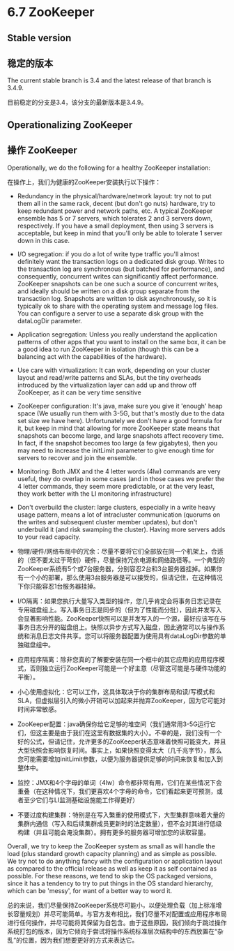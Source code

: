 # 6.7 ZooKeeper

## Stable version

## 稳定的版本

The current stable branch is 3.4 and the latest release of that branch is 3.4.9.

目前稳定的分支是3.4，该分支的最新版本是3.4.9。

## Operationalizing ZooKeeper

## 操作 ZooKeeper

Operationally, we do the following for a healthy ZooKeeper installation:

在操作上，我们为健康的ZooKeeper安装执行以下操作：

* Redundancy in the physical/hardware/network layout: try not to put them all in the same rack, decent (but don't go nuts) hardware, try to keep redundant power and network paths, etc. A typical ZooKeeper ensemble has 5 or 7 servers, which tolerates 2 and 3 servers down, respectively. If you have a small deployment, then using 3 servers is acceptable, but keep in mind that you'll only be able to tolerate 1 server down in this case.
* I/O segregation: if you do a lot of write type traffic you'll almost definitely want the transaction logs on a dedicated disk group. Writes to the transaction log are synchronous (but batched for performance), and consequently, concurrent writes can significantly affect performance. ZooKeeper snapshots can be one such a source of concurrent writes, and ideally should be written on a disk group separate from the transaction log. Snapshots are written to disk asynchronously, so it is typically ok to share with the operating system and message log files. You can configure a server to use a separate disk group with the dataLogDir parameter.
* Application segregation: Unless you really understand the application patterns of other apps that you want to install on the same box, it can be a good idea to run ZooKeeper in isolation (though this can be a balancing act with the capabilities of the hardware).
* Use care with virtualization: It can work, depending on your cluster layout and read/write patterns and SLAs, but the tiny overheads introduced by the virtualization layer can add up and throw off ZooKeeper, as it can be very time sensitive
* ZooKeeper configuration: It's java, make sure you give it 'enough' heap space (We usually run them with 3-5G, but that's mostly due to the data set size we have here). Unfortunately we don't have a good formula for it, but keep in mind that allowing for more ZooKeeper state means that snapshots can become large, and large snapshots affect recovery time. In fact, if the snapshot becomes too large (a few gigabytes), then you may need to increase the initLimit parameter to give enough time for servers to recover and join the ensemble.
* Monitoring: Both JMX and the 4 letter words (4lw) commands are very useful, they do overlap in some cases (and in those cases we prefer the 4 letter commands, they seem more predictable, or at the very least, they work better with the LI monitoring infrastructure)
* Don't overbuild the cluster: large clusters, especially in a write heavy usage pattern, means a lot of intracluster communication (quorums on the writes and subsequent cluster member updates), but don't underbuild it (and risk swamping the cluster). Having more servers adds to your read capacity.


* 物理/硬件/网络布局中的冗余：尽量不要将它们全部放在同一个机架上，合适的（但不要太过于苛刻）硬件，尽量保持冗余电源和网络路径等。一个典型的ZooKeeper系统有5个或7台服务器，分别容忍2台和3台服务器挂掉。如果你有一个小的部署，那么使用3台服务器是可以接受的，但请记住，在这种情况下你只能容忍1台服务器挂掉。
* I/O隔离：如果您执行大量写入类型的操作，您几乎肯定会将事务日志记录在专用磁盘组上。写入事务日志是同步的（但为了性能而分批），因此并发写入会显著影响性能。ZooKeeper快照可以是并发写入的一个源，最好应该写在与事务日志分开的磁盘组上。快照以异步方式写入磁盘，因此通常可以与操作系统和消息日志文件共享。您可以将服务器配置为使用具有dataLogDir参数的单独磁盘组中。
* 应用程序隔离：除非您真的了解要安装在同一个框中的其它应用的应用程序模式，否则独立运行ZooKeeper可能是一个好主意（尽管这可能是与硬件功能的平衡）。
* 小心使用虚拟化：它可以工作，这具体取决于你的集群布局和读/写模式和SLA，但虚拟层引入的微小开销可以加起来并抛弃ZooKeeper，因为它可能对时间非常敏感。
* ZooKeeper配置：java确保你给它足够的堆空间（我们通常用3-5G运行它们，但这主要是由于我们在这里有数据集的大小）。不幸的是，我们没有一个好的公式，但请记住，允许更多的ZooKeeper状态意味着快照可能变大，并且大型快照会影响恢复时间。事实上，如果快照变得太大（几千兆字节），那么您可能需要增加initLimit参数，以便为服务器提供足够的时间来恢复和加入到整体中。
* 监控：JMX和4个字母的单词（4lw）命令都非常有用，它们在某些情况下会重叠（在这种情况下，我们更喜欢4个字母的命令，它们看起来更可预测，或者至少它们与LI监测基础设施能工作得更好）
* 不要过度构建集群：特别是在写入繁重的使用模式下，大型集群意味着大量的集群内通信（写入和后续集群成员更新时的法定数量），但不会对其进行低级构建（并且可能会淹没集群）。拥有更多的服务器可增加您的读取容量。

Overall, we try to keep the ZooKeeper system as small as will handle the load (plus standard growth capacity planning) and as simple as possible. We try not to do anything fancy with the configuration or application layout as compared to the official release as well as keep it as self contained as possible. For these reasons, we tend to skip the OS packaged versions, since it has a tendency to try to put things in the OS standard hierarchy, which can be 'messy', for want of a better way to word it.

总的来说，我们尽量保持ZooKeeper系统尽可能小，以便处理负载（加上标准增长容量规划）并尽可能简单。与官方发布相比，我们尽量不对配置或应用程序布局进行任何操作，并尽可能将其保留为自包含。由于这些原因，我们倾向于跳过操作系统打包的版本，因为它倾向于尝试将操作系统标准层次结构中的东西放置在“杂乱”的位置，因为我们想要更好的方式来表达它。